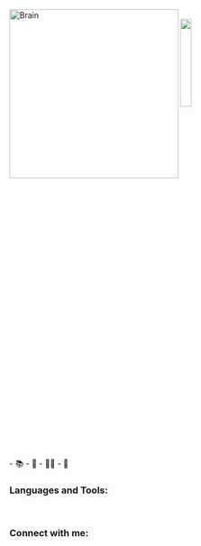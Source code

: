 <img align="left" alt="Brain" width="300" src="https://m.gifmania.co.uk/Web-Design-Animated-Gifs/Animated-Signs-Websites/Java-Signs/Java-Word-90550.gif">
<br>

  <img src="https://github.com/vimalverma558/vimalverma558/blob/v2/img/hello.gif" width="20%">
<br>
- 📚 
- 🧠 
- 👩‍💻 
- 🧪 


<br />



### Languages and Tools:


<br />

### Connect with me:


<br />
<br />
